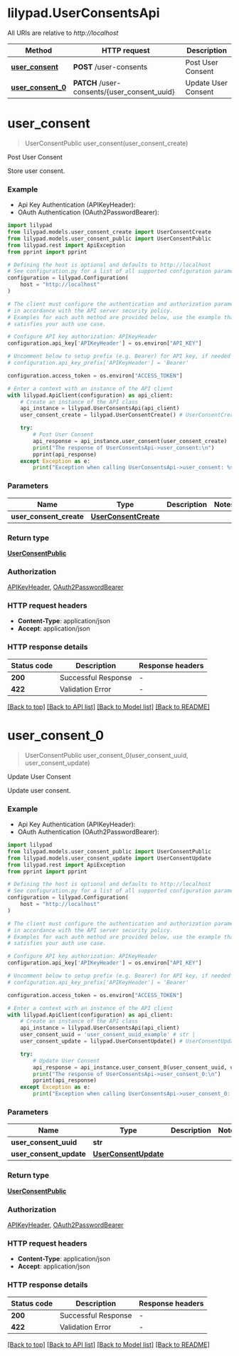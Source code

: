 # lilypad.UserConsentsApi

All URIs are relative to *http://localhost*

Method | HTTP request | Description
------------- | ------------- | -------------
[**user_consent**](UserConsentsApi.md#user_consent) | **POST** /user-consents | Post User Consent
[**user_consent_0**](UserConsentsApi.md#user_consent_0) | **PATCH** /user-consents/{user_consent_uuid} | Update User Consent


# **user_consent**
> UserConsentPublic user_consent(user_consent_create)

Post User Consent

Store user consent.

### Example

* Api Key Authentication (APIKeyHeader):
* OAuth Authentication (OAuth2PasswordBearer):

```python
import lilypad
from lilypad.models.user_consent_create import UserConsentCreate
from lilypad.models.user_consent_public import UserConsentPublic
from lilypad.rest import ApiException
from pprint import pprint

# Defining the host is optional and defaults to http://localhost
# See configuration.py for a list of all supported configuration parameters.
configuration = lilypad.Configuration(
    host = "http://localhost"
)

# The client must configure the authentication and authorization parameters
# in accordance with the API server security policy.
# Examples for each auth method are provided below, use the example that
# satisfies your auth use case.

# Configure API key authorization: APIKeyHeader
configuration.api_key['APIKeyHeader'] = os.environ["API_KEY"]

# Uncomment below to setup prefix (e.g. Bearer) for API key, if needed
# configuration.api_key_prefix['APIKeyHeader'] = 'Bearer'

configuration.access_token = os.environ["ACCESS_TOKEN"]

# Enter a context with an instance of the API client
with lilypad.ApiClient(configuration) as api_client:
    # Create an instance of the API class
    api_instance = lilypad.UserConsentsApi(api_client)
    user_consent_create = lilypad.UserConsentCreate() # UserConsentCreate | 

    try:
        # Post User Consent
        api_response = api_instance.user_consent(user_consent_create)
        print("The response of UserConsentsApi->user_consent:\n")
        pprint(api_response)
    except Exception as e:
        print("Exception when calling UserConsentsApi->user_consent: %s\n" % e)
```



### Parameters


Name | Type | Description  | Notes
------------- | ------------- | ------------- | -------------
 **user_consent_create** | [**UserConsentCreate**](UserConsentCreate.md)|  | 

### Return type

[**UserConsentPublic**](UserConsentPublic.md)

### Authorization

[APIKeyHeader](../README.md#APIKeyHeader), [OAuth2PasswordBearer](../README.md#OAuth2PasswordBearer)

### HTTP request headers

 - **Content-Type**: application/json
 - **Accept**: application/json

### HTTP response details

| Status code | Description | Response headers |
|-------------|-------------|------------------|
**200** | Successful Response |  -  |
**422** | Validation Error |  -  |

[[Back to top]](#) [[Back to API list]](../README.md#documentation-for-api-endpoints) [[Back to Model list]](../README.md#documentation-for-models) [[Back to README]](../README.md)

# **user_consent_0**
> UserConsentPublic user_consent_0(user_consent_uuid, user_consent_update)

Update User Consent

Update user consent.

### Example

* Api Key Authentication (APIKeyHeader):
* OAuth Authentication (OAuth2PasswordBearer):

```python
import lilypad
from lilypad.models.user_consent_public import UserConsentPublic
from lilypad.models.user_consent_update import UserConsentUpdate
from lilypad.rest import ApiException
from pprint import pprint

# Defining the host is optional and defaults to http://localhost
# See configuration.py for a list of all supported configuration parameters.
configuration = lilypad.Configuration(
    host = "http://localhost"
)

# The client must configure the authentication and authorization parameters
# in accordance with the API server security policy.
# Examples for each auth method are provided below, use the example that
# satisfies your auth use case.

# Configure API key authorization: APIKeyHeader
configuration.api_key['APIKeyHeader'] = os.environ["API_KEY"]

# Uncomment below to setup prefix (e.g. Bearer) for API key, if needed
# configuration.api_key_prefix['APIKeyHeader'] = 'Bearer'

configuration.access_token = os.environ["ACCESS_TOKEN"]

# Enter a context with an instance of the API client
with lilypad.ApiClient(configuration) as api_client:
    # Create an instance of the API class
    api_instance = lilypad.UserConsentsApi(api_client)
    user_consent_uuid = 'user_consent_uuid_example' # str | 
    user_consent_update = lilypad.UserConsentUpdate() # UserConsentUpdate | 

    try:
        # Update User Consent
        api_response = api_instance.user_consent_0(user_consent_uuid, user_consent_update)
        print("The response of UserConsentsApi->user_consent_0:\n")
        pprint(api_response)
    except Exception as e:
        print("Exception when calling UserConsentsApi->user_consent_0: %s\n" % e)
```



### Parameters


Name | Type | Description  | Notes
------------- | ------------- | ------------- | -------------
 **user_consent_uuid** | **str**|  | 
 **user_consent_update** | [**UserConsentUpdate**](UserConsentUpdate.md)|  | 

### Return type

[**UserConsentPublic**](UserConsentPublic.md)

### Authorization

[APIKeyHeader](../README.md#APIKeyHeader), [OAuth2PasswordBearer](../README.md#OAuth2PasswordBearer)

### HTTP request headers

 - **Content-Type**: application/json
 - **Accept**: application/json

### HTTP response details

| Status code | Description | Response headers |
|-------------|-------------|------------------|
**200** | Successful Response |  -  |
**422** | Validation Error |  -  |

[[Back to top]](#) [[Back to API list]](../README.md#documentation-for-api-endpoints) [[Back to Model list]](../README.md#documentation-for-models) [[Back to README]](../README.md)

